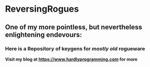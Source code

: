 # ReversingRogues
## One of my more pointless, but nevertheless enlightening endevours:
### Here is a Repository of keygens for *mostly old* rogueware

**Visit my blog at https://www.hardlyprogramming.com for more**
